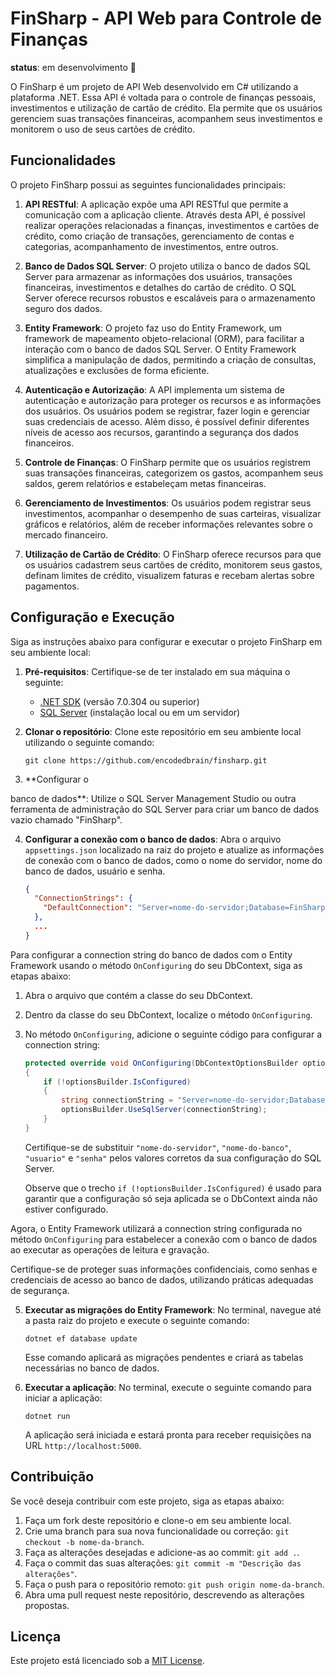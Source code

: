 # FinSharp - API Web para Controle de Finanças


**status**:
  em desenvolvimento 🚧



O FinSharp é um projeto de API Web desenvolvido em C# utilizando a plataforma .NET. Essa API é voltada para o controle de finanças pessoais, investimentos e utilização de cartão de crédito. Ela permite que os usuários gerenciem suas transações financeiras, acompanhem seus investimentos e monitorem o uso de seus cartões de crédito.

## Funcionalidades

O projeto FinSharp possui as seguintes funcionalidades principais:

1. **API RESTful**: A aplicação expõe uma API RESTful que permite a comunicação com a aplicação cliente. Através desta API, é possível realizar operações relacionadas a finanças, investimentos e cartões de crédito, como criação de transações, gerenciamento de contas e categorias, acompanhamento de investimentos, entre outros.

2. **Banco de Dados SQL Server**: O projeto utiliza o banco de dados SQL Server para armazenar as informações dos usuários, transações financeiras, investimentos e detalhes do cartão de crédito. O SQL Server oferece recursos robustos e escaláveis para o armazenamento seguro dos dados.

3. **Entity Framework**: O projeto faz uso do Entity Framework, um framework de mapeamento objeto-relacional (ORM), para facilitar a interação com o banco de dados SQL Server. O Entity Framework simplifica a manipulação de dados, permitindo a criação de consultas, atualizações e exclusões de forma eficiente.

4. **Autenticação e Autorização**: A API implementa um sistema de autenticação e autorização para proteger os recursos e as informações dos usuários. Os usuários podem se registrar, fazer login e gerenciar suas credenciais de acesso. Além disso, é possível definir diferentes níveis de acesso aos recursos, garantindo a segurança dos dados financeiros.

5. **Controle de Finanças**: O FinSharp permite que os usuários registrem suas transações financeiras, categorizem os gastos, acompanhem seus saldos, gerem relatórios e estabeleçam metas financeiras.

6. **Gerenciamento de Investimentos**: Os usuários podem registrar seus investimentos, acompanhar o desempenho de suas carteiras, visualizar gráficos e relatórios, além de receber informações relevantes sobre o mercado financeiro.

7. **Utilização de Cartão de Crédito**: O FinSharp oferece recursos para que os usuários cadastrem seus cartões de crédito, monitorem seus gastos, definam limites de crédito, visualizem faturas e recebam alertas sobre pagamentos.

## Configuração e Execução

Siga as instruções abaixo para configurar e executar o projeto FinSharp em seu ambiente local:

1. **Pré-requisitos**: Certifique-se de ter instalado em sua máquina o seguinte:

   - [.NET SDK](https://dotnet.microsoft.com/download) (versão 7.0.304 ou superior)
   - [SQL Server](https://www.microsoft.com/en-us/sql-server/sql-server-downloads) (instalação local ou em um servidor)

2. **Clonar o repositório**: Clone este repositório em seu ambiente local utilizando o seguinte comando:

   ```shell
   git clone https://github.com/encodedbrain/finsharp.git
   ```

3. **Configurar o

 banco de dados**: Utilize o SQL Server Management Studio ou outra ferramenta de administração do SQL Server para criar um banco de dados vazio chamado "FinSharp".

4. **Configurar a conexão com o banco de dados**: Abra o arquivo `appsettings.json` localizado na raiz do projeto e atualize as informações de conexão com o banco de dados, como o nome do servidor, nome do banco de dados, usuário e senha.

   ```json
   {
     "ConnectionStrings": {
       "DefaultConnection": "Server=nome-do-servidor;Database=FinSharpDB;User Id=usuario;Password=senha;"
     },
     ...
   }
   ```


Para configurar a connection string do banco de dados com o Entity Framework usando o método `OnConfiguring` do seu DbContext, siga as etapas abaixo:

1. Abra o arquivo que contém a classe do seu DbContext.

2. Dentro da classe do seu DbContext, localize o método `OnConfiguring`.

3. No método `OnConfiguring`, adicione o seguinte código para configurar a connection string:

   ```csharp
   protected override void OnConfiguring(DbContextOptionsBuilder optionsBuilder)
   {
       if (!optionsBuilder.IsConfigured)
       {
           string connectionString = "Server=nome-do-servidor;Database=nome-do-banco;User Id=usuario;Password=senha;";
           optionsBuilder.UseSqlServer(connectionString);
       }
   }
   ```

   Certifique-se de substituir `"nome-do-servidor"`, `"nome-do-banco"`, `"usuario"` e `"senha"` pelos valores corretos da sua configuração do SQL Server.

   Observe que o trecho `if (!optionsBuilder.IsConfigured)` é usado para garantir que a configuração só seja aplicada se o DbContext ainda não estiver configurado.


Agora, o Entity Framework utilizará a connection string configurada no método `OnConfiguring` para estabelecer a conexão com o banco de dados ao executar as operações de leitura e gravação.

Certifique-se de proteger suas informações confidenciais, como senhas e credenciais de acesso ao banco de dados, utilizando práticas adequadas de segurança.


5. **Executar as migrações do Entity Framework**: No terminal, navegue até a pasta raiz do projeto e execute o seguinte comando:

   ```shell
   dotnet ef database update
   ```

   Esse comando aplicará as migrações pendentes e criará as tabelas necessárias no banco de dados.

6. **Executar a aplicação**: No terminal, execute o seguinte comando para iniciar a aplicação:

   ```shell
   dotnet run
   ```

   A aplicação será iniciada e estará pronta para receber requisições na URL `http://localhost:5000`.

## Contribuição

Se você deseja contribuir com este projeto, siga as etapas abaixo:

1. Faça um fork deste repositório e clone-o em seu ambiente local.
2. Crie uma branch para sua nova funcionalidade ou correção: `git checkout -b nome-da-branch`.
3. Faça as alterações desejadas e adicione-as ao commit: `git add .`.
4. Faça o commit das suas alterações: `git commit -m "Descrição das alterações"`.
5. Faça o push para o repositório remoto: `git push origin nome-da-branch`.
6. Abra uma pull request neste repositório, descrevendo as alterações propostas.

## Licença

Este projeto está licenciado sob a [MIT License](https://opensource.org/licenses/MIT).
